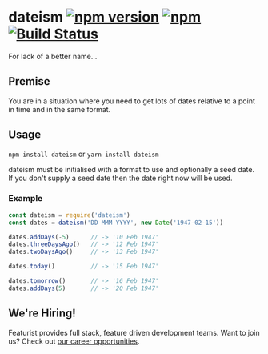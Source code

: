 # dateism [![npm version](https://img.shields.io/npm/v/dateism.svg)](https://www.npmjs.com/package/dateism) [![npm](https://img.shields.io/npm/dm/dateism.svg)](https://www.npmjs.com/package/dateism) [![Build Status](https://travis-ci.org/featurist/dateism.svg?branch=master)](https://travis-ci.org/featurist/dateism)

For lack of a better name...

## Premise

You are in a situation where you need to get lots of dates relative to a point in time and in the same format.

## Usage

`npm install dateism` or `yarn install dateism`


dateism must be initialised with a format to use and optionally a seed date. If you don't supply a seed date then the date right now will be used.

### Example

```js
const dateism = require('dateism')
const dates = dateism('DD MMM YYYY', new Date('1947-02-15'))

dates.addDays(-5)      // -> '10 Feb 1947'
dates.threeDaysAgo()   // -> '12 Feb 1947' 
dates.twoDaysAgo()     // -> '13 Feb 1947'

dates.today()          // -> '15 Feb 1947'

dates.tomorrow()       // -> '16 Feb 1947'
dates.addDays(5)       // -> '20 Feb 1947'
```

## We're Hiring!
Featurist provides full stack, feature driven development teams. Want to join us? Check out [our career opportunities](https://www.featurist.co.uk/careers/).
